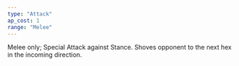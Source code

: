 ```yaml
---
type: "Attack"
ap_cost: 1
range: "Melee"
---
```


Melee only; Special Attack against Stance. Shoves opponent to the next hex in the incoming direction. 